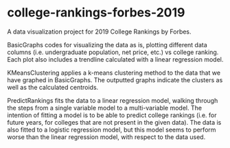 # college-rankings-forbes-2019

A data visualization project for 2019 College Rankings by Forbes.

BasicGraphs codes for visualizing the data as is, plotting different data columns (i.e. undergraduate population, net price, etc.) vs college ranking. Each plot also includes a trendline calculated with a linear regression model.

KMeansClustering applies a k-means clustering method to the data that we have graphed in BasicGraphs. The outputted graphs indicate the clusters as well as the calculated centroids.

PredictRankings fits the data to a linear regression model, walking through the steps from a single variable model to a multi-variable model. The intention of fitting a model is to be able to predict college rankings (i.e. for future years, for colleges that are not present in the given data). The data is also fitted to a logistic regression model, but this model seems to perform worse than the linear regression model, with respect to the data used.

